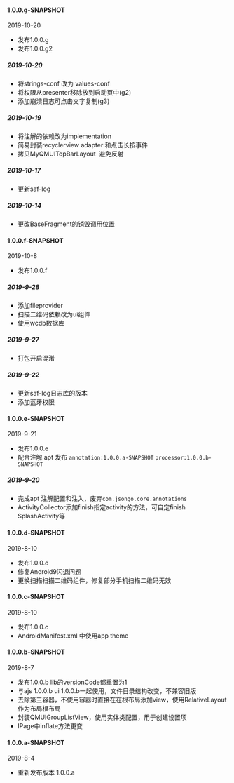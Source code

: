 

#### 1.0.0.g-SNAPSHOT
2019-10-20
- 发布1.0.0.g
- 发布1.0.0.g2

##### 2019-10-20
- 将strings-conf 改为 values-conf
- 将权限从presenter移除放到启动页中(g2)
- 添加崩溃日志可点击文字复制(g3)

##### 2019-10-19
- 将注解的依赖改为implementation
- 简易封装recyclerview adapter 和点击长按事件
- 拷贝MyQMUITopBarLayout  避免反射

##### 2019-10-17
- 更新saf-log

##### 2019-10-14
- 更改BaseFragment的销毁调用位置

#### 1.0.0.f-SNAPSHOT
2019-10-8
- 发布1.0.0.f

##### 2019-9-28
- 添加fileprovider
- 扫描二维码依赖改为ui组件
- 使用wcdb数据库

##### 2019-9-27 
- 打包开启混淆

##### 2019-9-22
- 更新saf-log日志库的版本
- 添加蓝牙权限

#### 1.0.0.e-SNAPSHOT
2019-9-21
- 发布1.0.0.e
- 配合注解 apt 发布 `annotation:1.0.0.a-SNAPSHOT` `processor:1.0.0.b-SNAPSHOT`

##### 2019-9-20
- 完成apt 注解配置和注入，废弃`com.jsongo.core.annotations`
- ActivityCollector添加finish指定activity的方法，可自定finish SplashActivity等

#### 1.0.0.d-SNAPSHOT
2019-8-10
- 发布1.0.0.d
- 修复Android9闪退问题
- 更换扫描扫描二维码组件，修复部分手机扫描二维码无效

#### 1.0.0.c-SNAPSHOT
2019-8-10
- 发布1.0.0.c
- AndroidManifest.xml 中使用app theme

#### 1.0.0.b-SNAPSHOT
2019-8-7
- 发布1.0.0.b lib的versionCode都重置为1
- 与ajs 1.0.0.b  ui 1.0.0.b一起使用，文件目录结构改变，不兼容旧版
- 去除第三容器，不使用容器时直接在在根布局添加view，使用RelativeLayout作为布局根布局
- 封装QMUIGroupListView，使用实体类配置，用于创建设置项
- IPage中inflate方法更变

#### 1.0.0.a-SNAPSHOT
2019-8-4
- 重新发布版本 1.0.0.a